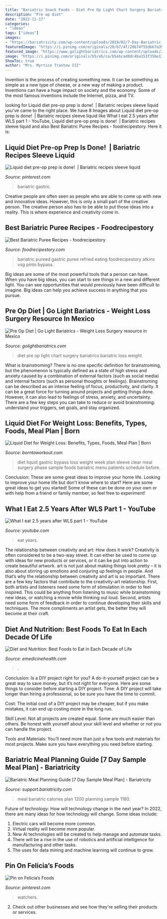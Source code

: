 ```yaml
---
title: "Bariatric Snack Foods - Diet Pre Op Light Chart Surgery Bariatrics Bariatric Loss Weight"
description: "Pre op diet"
date: "2022-11-17"
categories:
- "ideas"
tags: ["ideas"]
images:
- "https://bariatricity.com/wp-content/uploads/2019/02/7-Day-Bariatric-Meal-Plan-Under-1200-calories.png"
featuredImage: "https://i.pinimg.com/originals/20/b7/4f/20b74f55db67a390a4ffc25cabfbeade.jpg"
featured_image: "https://www.golightbariatrics.com/wp-content/uploads/2020/01/go-light-bariatrics-pre-op-diet-chart-02-872x1024.png"
image: "https://i.pinimg.com/originals/b5/eb/ca/b5ebcad8dc4ba153f35be1188602021f.png"
ShowToc: true
author: "Mrs. Myrtice Trantow III"
---
```



Invention is the process of creating something new. It can be something as simple as a new type of cheese, or a new way of making a product. Inventions can have a huge impact on society and the economy. Some of the most famous inventions include the Internet, pizza, and TV.

	

		
looking for Liquid diet pre-op prep is done! ️ | Bariatric recipes sleeve liquid you've came to the right place. We have 8 Images about Liquid diet pre-op prep is done! ️ | Bariatric recipes sleeve liquid like What I eat 2.5 years after WLS part 1 - YouTube, Liquid diet pre-op prep is done! ️ | Bariatric recipes sleeve liquid and also Best Bariatric Puree Recipes - foodrecipestory. Here it is:
		
    
## Liquid Diet Pre-op Prep Is Done! ️ | Bariatric Recipes Sleeve Liquid

<img loading=lazy src="https://i.pinimg.com/736x/93/be/b4/93beb416b32c1667cf0c03b3d9dc952e.jpg" onerror="this.onerror=null;this.src='https://tse2.mm.bing.net/th?id=OIP.Du9NMadTpWkfwD8Ayi-YEAHaEn&amp;pid=15.1';" alt="Liquid diet pre-op prep is done! ️ | Bariatric recipes sleeve liquid">

_Source: pinterest.com_

>bariatric gastric. 

	

Creative people are often seen as people who are able to come up with new and innovative ideas. However, this is only a small part of the creative person. The creative person also has to be able to put those ideas into a reality. This is where experience and creativity come in.

    
## Best Bariatric Puree Recipes - Foodrecipestory

<img loading=lazy src="https://i.pinimg.com/originals/20/b7/4f/20b74f55db67a390a4ffc25cabfbeade.jpg" onerror="this.onerror=null;this.src='https://tse3.mm.bing.net/th?id=OIP.3qLGQaGt7XSrBo-PcgnBiwHaFj&amp;pid=15.1';" alt="Best Bariatric Puree Recipes - foodrecipestory">

_Source: foodrecipestory.com_

>bariatric pureed gastric puree refried eating foodrecipestory atkins vsg pinto bypass. 

	

Big ideas are some of the most powerful tools that a person can have. When you have big ideas, you can start to see things in a new and different light. You can see opportunities that would previously have been difficult to imagine. Big ideas can help you achieve success in anything that you pursue.

    
## Pre Op Diet | Go Light Bariatrics - Weight Loss Surgery Resource In Mexico

<img loading=lazy src="https://www.golightbariatrics.com/wp-content/uploads/2020/01/go-light-bariatrics-pre-op-diet-chart-02-872x1024.png" onerror="this.onerror=null;this.src='https://tse4.mm.bing.net/th?id=OIP.PgIJXexXyyefQGzW3sCI8wHaIs&amp;pid=15.1';" alt="Pre Op Diet | Go Light Bariatrics - Weight Loss Surgery resource in Mexico">

_Source: golightbariatrics.com_

>diet pre op light chart surgery bariatrics bariatric loss weight. 

	

What is brainstroming?
There is no one specific definition for brainstroming, but the phenomenon is typically defined as a state of high stress and anxiety caused by a combination of external factors (such as social media) and internal factors (such as personal thoughts or feelings). Brainstroming can be described as an intense feeling of focus, productivity, and clarity. It can be a great force for turning around projects and getting things done. However, it can also lead to feelings of stress, anxiety, and uncertainty. There are a few key steps you can take to reduce or avoid brainstroming: understand your triggers, set goals, and stay organized.

    
## Liquid Diet For Weight Loss: Benefits, Types, Foods, Meal Plan | Born

<img loading=lazy src="http://www.borntoworkout.com/wp-content/uploads/2016/10/Clear-Liquid-Diet-Weight-Loss.jpg" onerror="this.onerror=null;this.src='https://tse3.mm.bing.net/th?id=OIP.MYA7hMUOy82vmlSfarvHhgHaEs&amp;pid=15.1';" alt="Liquid Diet for Weight Loss: Benefits, Types, Foods, Meal Plan | Born">

_Source: borntoworkout.com_

>diet liquid gastric bypass loss weight week plan sleeve clear meal surgery phase sample foods bariatric menu patients schedule before. 

	

Conclusion: These are some great ideas to improve your home life.
Looking to improve your home life but don't know where to start? Here are some great ideas to get you started! Some of these can be done on your own or with help from a friend or family member, so feel free to experiment!

    
## What I Eat 2.5 Years After WLS Part 1 - YouTube

<img loading=lazy src="https://i.ytimg.com/vi/gUvBOclAGU4/maxresdefault.jpg" onerror="this.onerror=null;this.src='https://tse3.mm.bing.net/th?id=OIP.O0xWIyYEvQOvfz7ugwgwhQHaEK&amp;pid=15.1';" alt="What I eat 2.5 years after WLS part 1 - YouTube">

_Source: youtube.com_

>eat years. 

	

The relationship between creativity and art: How does it work?
Creativity is often considered to be a two-way street. It can either be used to come up with ideas for new products or services, or it can be put into action to create beautiful artwork. art is not just about making things look pretty – it is also about stirring up emotions and conjuring up feelings in people. And that’s why the relationship between creativity and art is so important.
There are a few key factors that contribute to the creativity-art relationship. First, both artists and listeners need some form of stimulation in order to feel inspired. This could be anything from listening to music while brainstorming new ideas, or watching a movie while thinking out loud. Second, artists need some form of feedback in order to continue developing their skills and techniques. The more compliments an artist gets, the better they will become at their craft.

    
## Diet And Nutrition: Best Foods To Eat In Each Decade Of Life

<img loading=lazy src="https://images.emedicinehealth.com/images/slideshow/best-foods-to-eat-in-each-decade-of-life/best-foods-to-eat-in-each-decade-of-life-s15-in-your-60s-and-beyond-berries.jpg" onerror="this.onerror=null;this.src='https://tse3.mm.bing.net/th?id=OIP.rpKlyfyWPuZO0ce1u0BtBwHaE7&amp;pid=15.1';" alt="Diet and Nutrition: Best Foods to Eat in Each Decade of Life">

_Source: emedicinehealth.com_

>. 

	

Conclusion: Is a DIY project right for you?
A do-it-yourself project can be a great way to save money, but it’s not right for everyone. Here are some things to consider before starting a DIY project.
Time: A DIY project will take longer than hiring a professional, so be sure you have the time to commit.

Cost: The initial cost of a DIY project may be cheaper, but if you make mistakes, it can end up costing more in the long run.

Skill Level: Not all projects are created equal. Some are much easier than others. Be honest with yourself about your skill level and whether or not you can handle the project.

Tools and Materials: You’ll need more than just a few tools and materials for most projects. Make sure you have everything you need before starting.

    
## Bariatric Meal Planning Guide [7 Day Sample Meal Plan] - Bariatricity

<img loading=lazy src="https://bariatricity.com/wp-content/uploads/2019/02/7-Day-Bariatric-Meal-Plan-Under-1200-calories.png" onerror="this.onerror=null;this.src='https://tse4.mm.bing.net/th?id=OIP.dyfR3UgPDtuC0-Ckx-OCDAHaGy&amp;pid=15.1';" alt="Bariatric Meal Planning Guide [7 Day Sample Meal Plan] - Bariatricity">

_Source: support.bariatricity.com_

>meal bariatric calories plan 1200 planning sample 1180. 

	

Future of technology: How will technology change in the next year?
In 2022, there are many ideas for how technology will change. Some ideas include:
1. Electric cars will become more common.
2. Virtual reality will become more popular. 
3. New AI technologies will be created to help manage and automate tasks. 
4. There will be a rise in the use of robotics and artificial intelligence for manufacturing and other tasks. 
5. The uses for data mining and machine learning will continue to grow.

    
## Pin On Felicia’s Foods

<img loading=lazy src="https://i.pinimg.com/originals/b5/eb/ca/b5ebcad8dc4ba153f35be1188602021f.png" onerror="this.onerror=null;this.src='https://tse2.mm.bing.net/th?id=OIP.o5Btgq_BoSIr4yFibnlULAHaNK&amp;pid=15.1';" alt="Pin on Felicia’s Foods">

_Source: pinterest.com_

>watchers. 

	

2. Check out other businesses and see how they're selling their products or services.

